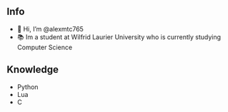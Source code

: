 ## Info
- 👋 Hi, I’m @alexmtc765
- 📚 Im a student at Wilfrid Laurier University who is currently studying Computer Science

## Knowledge
- Python
- Lua
- C

<!---
alexmtc765/alexmtc765 is a ✨ special ✨ repository because its `README.md` (this file) appears on your GitHub profile.
You can click the Preview link to take a look at your changes.
--->
